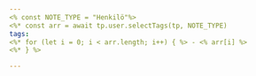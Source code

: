 ```yaml
---
<% const NOTE_TYPE = "Henkilö"%>
<%* const arr = await tp.user.selectTags(tp, NOTE_TYPE)
tags:
<%* for (let i = 0; i < arr.length; i++) { %> - <% arr[i] %> 
<%* } %>

---
```


